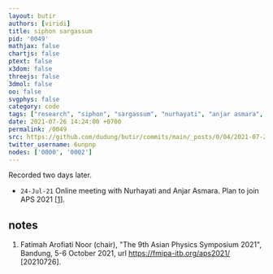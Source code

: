 ```yaml
---
layout: butir
authors: [viridi]
title: siphon sargassum
pid: '0049'
mathjax: false
chartjs: false
ptext: false
x3dom: false
threejs: false
3dmol: false
oo: false
svgphys: false
category: code
tags: ["research", "siphon", "sargassum", "nurhayati", "anjar asmara", "uin"]
date: 2021-07-26 14:24:00 +0700
permalink: /0049
src: https://github.com/dudung/butir/commits/main/_posts/0/04/2021-07-24-siphon-sargassum.md
twitter_username: 6unpnp
nodes: ['0000', '0002']
---
```

Recorded two days later.
+ `24-Jul-21` Online meeting with Nurhayati and Anjar Asmara. Plan to join APS 2021 [[1](#r01)].

<!--br /><br /><br /><br /><br /><br /><br /><br /><br /><br /><br /><br /><br /><br /><br /><br /><br /><br /><br /><br /><br /><br /><br /><br /><br /><br /><br /><br /><br /><br /><br /><br /-->

## notes
1. <a name="r01"></a>Fatimah Arofiati Noor (chair), "The 9th Asian Physics Symposium 2021", Bandung, 5-6 October 2021, url <https://fmipa-itb.org/aps2021/> [20210726].
